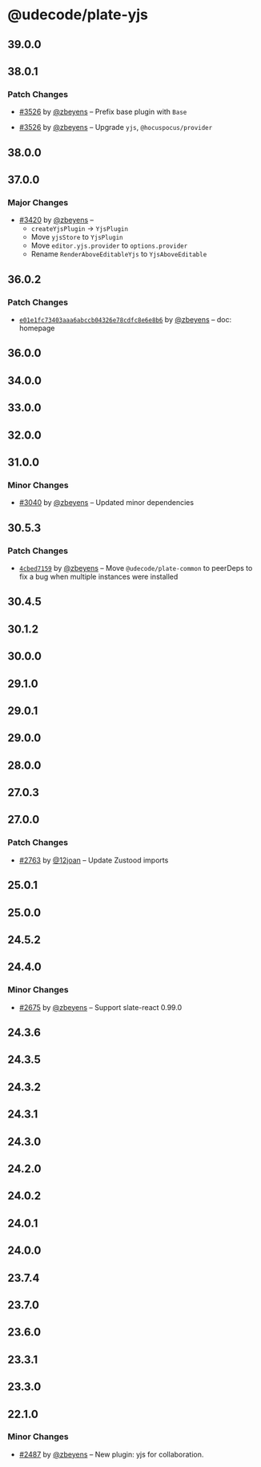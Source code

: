 # @udecode/plate-yjs

## 39.0.0

## 38.0.1

### Patch Changes

- [#3526](https://github.com/udecode/plate/pull/3526) by [@zbeyens](https://github.com/zbeyens) – Prefix base plugin with `Base`

- [#3526](https://github.com/udecode/plate/pull/3526) by [@zbeyens](https://github.com/zbeyens) – Upgrade `yjs`, `@hocuspocus/provider`

## 38.0.0

## 37.0.0

### Major Changes

- [#3420](https://github.com/udecode/plate/pull/3420) by [@zbeyens](https://github.com/zbeyens) –
  - `createYjsPlugin` -> `YjsPlugin`
  - Move `yjsStore` to `YjsPlugin`
  - Move `editor.yjs.provider` to `options.provider`
  - Rename `RenderAboveEditableYjs` to `YjsAboveEditable`

## 36.0.2

### Patch Changes

- [`e01e1fc73403aaa6abccb04326e78cdfc8e6e8b6`](https://github.com/udecode/plate/commit/e01e1fc73403aaa6abccb04326e78cdfc8e6e8b6) by [@zbeyens](https://github.com/zbeyens) – doc: homepage

## 36.0.0

## 34.0.0

## 33.0.0

## 32.0.0

## 31.0.0

### Minor Changes

- [#3040](https://github.com/udecode/plate/pull/3040) by [@zbeyens](https://github.com/zbeyens) – Updated minor dependencies

## 30.5.3

### Patch Changes

- [`4cbed7159`](https://github.com/udecode/plate/commit/4cbed7159d51f7427051686e45bcf2a8899aeede) by [@zbeyens](https://github.com/zbeyens) – Move `@udecode/plate-common` to peerDeps to fix a bug when multiple instances were installed

## 30.4.5

## 30.1.2

## 30.0.0

## 29.1.0

## 29.0.1

## 29.0.0

## 28.0.0

## 27.0.3

## 27.0.0

### Patch Changes

- [#2763](https://github.com/udecode/plate/pull/2763) by [@12joan](https://github.com/12joan) – Update Zustood imports

## 25.0.1

## 25.0.0

## 24.5.2

## 24.4.0

### Minor Changes

- [#2675](https://github.com/udecode/plate/pull/2675) by [@zbeyens](https://github.com/zbeyens) – Support slate-react 0.99.0

## 24.3.6

## 24.3.5

## 24.3.2

## 24.3.1

## 24.3.0

## 24.2.0

## 24.0.2

## 24.0.1

## 24.0.0

## 23.7.4

## 23.7.0

## 23.6.0

## 23.3.1

## 23.3.0

## 22.1.0

### Minor Changes

- [#2487](https://github.com/udecode/plate/pull/2487) by [@zbeyens](https://github.com/zbeyens) – New plugin: yjs for collaboration.
